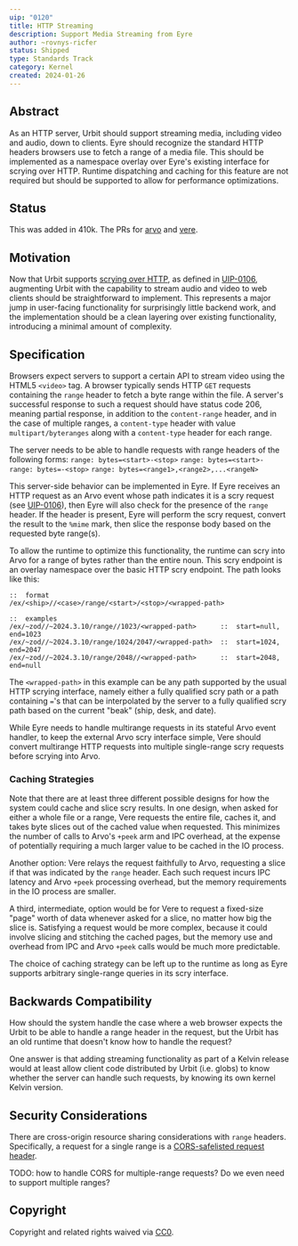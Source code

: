 ```yaml
---
uip: "0120"
title: HTTP Streaming
description: Support Media Streaming from Eyre
author: ~rovnys-ricfer
status: Shipped
type: Standards Track
category: Kernel
created: 2024-01-26
---
```


## Abstract

As an HTTP server, Urbit should support streaming media, including video and audio, down to clients.  Eyre should recognize the standard HTTP headers browsers use to fetch a range of a media file.  This should be implemented as a namespace overlay over Eyre's existing interface for scrying over HTTP.  Runtime dispatching and caching for this feature are not required but should be supported to allow for performance optimizations.

## Status

This was added in 410k. The PRs for [arvo](https://github.com/urbit/urbit/pull/7033) and [vere](https://github.com/urbit/vere/pull/676).

## Motivation

Now that Urbit supports [scrying over HTTP](https://github.com/urbit/urbit/pull/6741), as defined in [UIP-0106](https://github.com/urbit/UIPs/blob/main/UIPS/UIP-0106.md), augmenting Urbit with the capability to stream audio and video to web clients should be straightforward to implement.  This represents a major jump in user-facing functionality for surprisingly little backend work, and the implementation should be a clean layering over existing functionality, introducing a minimal amount of complexity.

## Specification

Browsers expect servers to support a certain API to stream video using the HTML5 `<video>` tag.  A browser typically sends HTTP `GET` requests containing the `range` header to fetch a byte range within the file.  A server's successful response to such a request should have status code 206, meaning partial response, in addition to the `content-range` header, and in the case of multiple ranges, a `content-type` header with value `multipart/byteranges` along with a `content-type` header for each range.

The server needs to be able to handle requests with range headers of the following forms:
`range: bytes=<start>-<stop>`
`range: bytes=<start>-`
`range: bytes=-<stop>`
`range: bytes=<range1>,<range2>,...<rangeN>`

This server-side behavior can be implemented in Eyre.  If Eyre receives an HTTP request as an Arvo event whose path indicates it is a scry request (see [UIP-0106](https://github.com/urbit/UIPs/blob/main/UIPS/UIP-0106.md)), then Eyre will also check for the presence of the `range` header.  If the header is present, Eyre will perform the scry request, convert the result to the `%mime` mark, then slice the response body based on the requested byte range(s).

To allow the runtime to optimize this functionality, the runtime can scry into Arvo for a range of bytes rather than the entire noun.  This scry endpoint is an overlay namespace over the basic HTTP scry endpoint.  The path looks like this:

```hoon
::  format
/ex/<ship>//<case>/range/<start>/<stop>/<wrapped-path>

::  examples
/ex/~zod//~2024.3.10/range//1023/<wrapped-path>      ::  start=null, end=1023
/ex/~zod//~2024.3.10/range/1024/2047/<wrapped-path>  ::  start=1024, end=2047
/ex/~zod//~2024.3.10/range/2048//<wrapped-path>      ::  start=2048, end=null
```

The `<wrapped-path>` in this example can be any path supported by the usual HTTP scrying interface, namely either a fully qualified scry path or a path containing `=`'s that can be interpolated by the server to a fully qualified scry path based on the current "beak" (ship, desk, and date).

While Eyre needs to handle multirange requests in its stateful Arvo event handler, to keep the external Arvo scry interface simple, Vere should convert multirange HTTP requests into multiple single-range scry requests before scrying into Arvo.

### Caching Strategies

Note that there are at least three different possible designs for how the system could cache and slice scry results.  In one design, when asked for either a whole file or a range, Vere requests the entire file, caches it, and takes byte slices out of the cached value when requested.  This minimizes the number of calls to Arvo's `+peek` arm and IPC overhead, at the expense of potentially requiring a much larger value to be cached in the IO process.  

Another option: Vere relays the request faithfully to Arvo, requesting a slice if that was indicated by the `range` header.  Each such request incurs IPC latency and Arvo `+peek` processing overhead, but the memory requirements in the IO process are smaller.

A third, intermediate, option would be for Vere to request a fixed-size "page" worth of data whenever asked for a slice, no matter how big the slice is.  Satisfying a request would be more complex, because it could involve slicing and stitching the cached pages, but the memory use and overhead from IPC and Arvo `+peek` calls would be much more predictable.

The choice of caching strategy can be left up to the runtime as long as Eyre supports arbitrary single-range queries in its scry interface.

## Backwards Compatibility

How should the system handle the case where a web browser expects the Urbit to be able to handle a range header in the request, but the Urbit has an old runtime that doesn't know how to handle the request?

One answer is that adding streaming functionality as part of a Kelvin release would at least allow client code distributed by Urbit (i.e. globs) to know whether the server can handle such requests, by knowing its own kernel Kelvin version.

## Security Considerations

There are cross-origin resource sharing considerations with `range` headers.  Specifically, a request for a single range is a [CORS-safelisted request header](https://developer.mozilla.org/en-US/docs/Glossary/CORS-safelisted_request_header).

TODO: how to handle CORS for multiple-range requests?  Do we even need to support multiple ranges?

## Copyright

Copyright and related rights waived via [CC0](../LICENSE.md).
